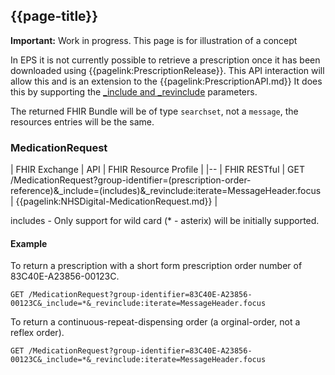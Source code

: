 ## {{page-title}}

  <div markdown="span" class="alert alert-warning" role="alert"><i class="fa fa-warning"></i><b> Important:</b> Work in progress. This page is for illustration of a concept</div>

In EPS it is not currently possible to retrieve a prescription once it has been downloaded using {{pagelink:PrescriptionRelease}}. 
This API interaction will allow this and is an extension to the {{pagelink:PrescriptionAPI.md}}
It does this by supporting the [_include and _revinclude](https://www.hl7.org/fhir/search.html#revinclude) parameters.

The returned FHIR Bundle will be of type `searchset`, not a `message`, the resources entries will be the same.

### MedicationRequest

| FHIR Exchange | API | FHIR Resource Profile | 
|--
| FHIR RESTful  | GET /MedicationRequest?group-identifier=(prescription-order-reference)&_include=(includes)&_revinclude:iterate=MessageHeader.focus | {{pagelink:NHSDigital-MedicationRequest.md}} | 

includes - Only support for wild card (* - asterix) will be initially supported.  

#### Example

To return a prescription with a short form prescription order number of 83C40E-A23856-00123C.

`GET /MedicationRequest?group-identifier=83C40E-A23856-00123C&_include=*&_revinclude:iterate=MessageHeader.focus`

To return a continuous-repeat-dispensing order (a orginal-order, not a reflex order). 

`GET /MedicationRequest?group-identifier=83C40E-A23856-00123C&_include=*&_revinclude:iterate=MessageHeader.focus`
